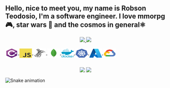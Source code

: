## Hello, nice to meet you, my name is Robson Teodosio, I'm a software engineer. I love mmorpg 🎮, star wars 🎥 and the cosmos in general⚛️

<div align="center">
  <a href="https://github.com/robsonTT">
  <img height="160em" src="https://github-readme-stats.vercel.app/api?username=robsonTT&show_icons=true&theme=github_dark&include_all_commits=true&count_private=true"/>
  <img height="160em" src="https://github-readme-stats.vercel.app/api/top-langs/?username=robsonTT&layout=compact&langs_count=7&theme=github_dark"/>
</div>
<div style="display: inline_block"><br>
  <img align="center" alt="robsonTT-csharp" height="30" width="40" src="https://raw.githubusercontent.com/devicons/devicon/master/icons/csharp/csharp-original.svg">
  <img align="center" alt="robsonTT-js" height="30" width="40" src="https://raw.githubusercontent.com/devicons/devicon/master/icons/javascript/javascript-original.svg">
  <img align="center" alt="robsonTT-sql" height="30" width="40" src="https://raw.githubusercontent.com/devicons/devicon/master/icons/microsoftsqlserver/microsoftsqlserver-plain.svg">
  <img align="center" alt="robsonTT-mongo" height="30" width="40" src="https://raw.githubusercontent.com/devicons/devicon/master/icons/mongodb/mongodb-original.svg">
  <img align="center" alt="robsonTT-docker" height="30" width="40" src="https://raw.githubusercontent.com/devicons/devicon/master/icons/docker/docker-plain-wordmark.svg">
  <img align="center" alt="robsonTT-kubernetes" height="30" width="40" src="https://raw.githubusercontent.com/devicons/devicon/master/icons/kubernetes/kubernetes-plain.svg">
  <img align="center" alt="robsonTT-azure" height="30" width="40" src="https://raw.githubusercontent.com/devicons/devicon/master/icons/azure/azure-original.svg">
  <img align="center" alt="robsonTT-gcp" height="30" width="40" src="https://raw.githubusercontent.com/devicons/devicon/master/icons/googlecloud/googlecloud-original.svg">
</div>

##

<center>
<div>
  <a href="https://br.linkedin.com/in/robson-teodosio-817ba114b" target="_blank"><img src="https://img.shields.io/badge/linkedin-%230077B5.svg?style=for-the-badge&logo=linkedin&logoColor=white" target="_blank"></a>
  <a href="https://instagram.com/robsilvabjj" target="_blank"><img src="https://img.shields.io/badge/Instagram-%23E4405F.svg?style=for-the-badge&logo=Instagram&logoColor=white" target="_blank"></a>
</center>

  ![Snake animation](https://github.com/robsonTT/robsonTT/blob/output/github-contribution-grid-snake.svg)
  
</div>
